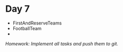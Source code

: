 # Day 7
- FirstAndReserveTeams
- FootballTeam
- 
_Homework: Implement all tasks and push them to git._
